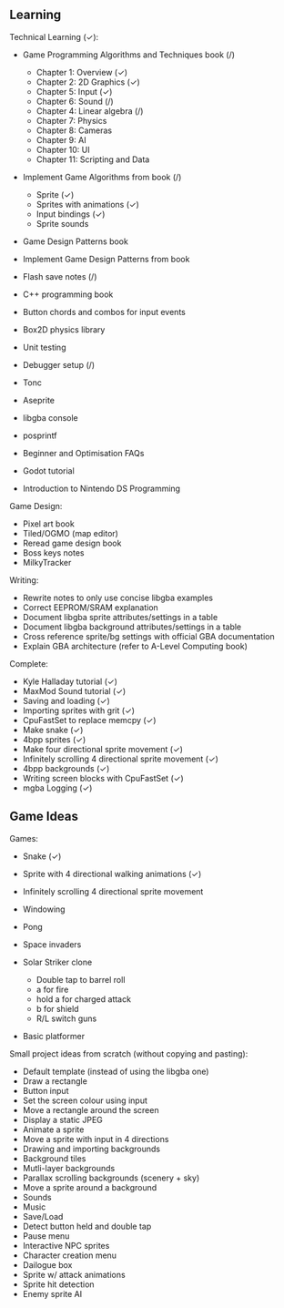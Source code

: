 ## Learning

Technical Learning (✓):
- Game Programming Algorithms and Techniques book (/)
    - Chapter 1: Overview (✓)
    - Chapter 2: 2D Graphics (✓)
    - Chapter 5: Input (✓)
    - Chapter 6: Sound (/)
    - Chapter 4: Linear algebra (/)
    - Chapter 7: Physics
    - Chapter 8: Cameras
    - Chapter 9: AI
    - Chapter 10: UI
    - Chapter 11: Scripting and Data
    
- Implement Game Algorithms from book (/)
    - Sprite (✓)
    - Sprites with animations (✓)
    - Input bindings (✓)
    - Sprite sounds

- Game Design Patterns book
- Implement Game Design Patterns from book

- Flash save notes (/)
- C++ programming book
- Button chords and combos for input events
- Box2D physics library
- Unit testing
- Debugger setup (/)
- Tonc
- Aseprite
- libgba console
- posprintf
- Beginner and Optimisation FAQs
- Godot tutorial
- Introduction to Nintendo DS Programming

Game Design:
- Pixel art book
- Tiled/OGMO (map editor)
- Reread game design book
- Boss keys notes
- MilkyTracker

Writing:
- Rewrite notes to only use concise libgba examples
- Correct EEPROM/SRAM explanation 
- Document libgba sprite attributes/settings in a table 
- Document libgba background attributes/settings in a table 
- Cross reference sprite/bg settings with official GBA documentation
- Explain GBA architecture (refer to A-Level Computing book)


Complete:
- Kyle Halladay tutorial (✓)
- MaxMod Sound tutorial (✓)
- Saving and loading (✓)
- Importing sprites with grit (✓)
- CpuFastSet to replace memcpy (✓)
- Make snake (✓)
- 4bpp sprites (✓)
- Make four directional sprite movement (✓)
- Infinitely scrolling 4 directional sprite movement (✓)
- 4bpp backgrounds (✓)
- Writing screen blocks with CpuFastSet (✓)
- mgba Logging (✓)


## Game Ideas

Games:
- Snake (✓)
- Sprite with 4 directional walking animations (✓)
- Infinitely scrolling 4 directional sprite movement
- Windowing
- Pong
- Space invaders

- Solar Striker clone
  - Double tap to barrel roll
  - a for fire
  - hold a for charged attack
  - b for shield
  - R/L switch guns
- Basic platformer



Small project ideas from scratch (without copying and pasting):
- Default template (instead of using the libgba one)
- Draw a rectangle
- Button input
- Set the screen colour using input
- Move a rectangle around the screen
- Display a static JPEG
- Animate a sprite 
- Move a sprite with input in 4 directions
- Drawing and importing backgrounds
- Background tiles
- Mutli-layer backgrounds
- Parallax scrolling backgrounds (scenery + sky)
- Move a sprite around a background
- Sounds
- Music
- Save/Load
- Detect button held and double tap
- Pause menu
- Interactive NPC sprites
- Character creation menu
- Dailogue box
- Sprite w/ attack animations
- Sprite hit detection
- Enemy sprite AI